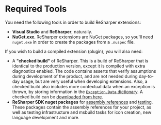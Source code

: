 ---
---

# Required Tools

You need the following tools in order to build ReSharper extensions:

* **Visual Studio** and **ReSharper**, naturally.
* **[NuGet.exe](https://nuget.codeplex.com/)**. ReSharper extensions are NuGet packages, so you'll need `nuget.exe` in order to create the packages from a `.nuspec` file.

If you wish to build a compiled extension (plugin), you will also need:

* A **"checked build"** of ReSharper. This is a build of ReSharper that is identical to the production version, except it is compiled with extra diagnostics enabled. The code contains asserts that verify assumptions during development of the product, and are not needed during day-to-day usage, but are very useful when developing extensions. Also, a checked build also includes more contextual data when an exception is thrown, by storing information in the [`Exception.Data` dictionary](http://msdn.microsoft.com/en-us/library/system.exception.data.aspx). A checked build can be [downloaded from here](http://resharper-support.jetbrains.com/entries/21206508-Where-can-I-download-an-old-previous-ReSharper-version-).
* **ReSharper SDK nuget packages** for [assembly references](http://www.nuget.org/packages/JetBrains.ReSharper.SDK/) and [testing](http://www.nuget.org/packages/JetBrains.ReSharper.SDK.Tests/). These packages contain the assembly references for your project, as well as testing infrastructure and msbuild tasks for icon creation, new language development and more.

